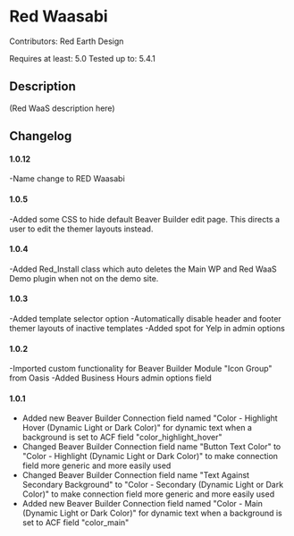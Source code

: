 # Red Waasabi

Contributors: Red Earth Design

Requires at least: 5.0
Tested up to: 5.4.1

## Description

(Red WaaS description here)

## Changelog

#### 1.0.12
-Name change to RED Waasabi

#### 1.0.5
-Added some CSS to hide default Beaver Builder edit page. This directs a user to edit the themer layouts instead.

#### 1.0.4
-Added Red_Install class which auto deletes the Main WP and Red WaaS Demo plugin when not on the demo site.

#### 1.0.3
-Added template selector option
-Automatically disable header and footer themer layouts of inactive templates
-Added spot for Yelp in admin options

#### 1.0.2
-Imported custom functionality for Beaver Builder Module "Icon Group" from Oasis
-Added Business Hours admin options field

#### 1.0.1
- Added new Beaver Builder Connection field named "Color - Highlight Hover (Dynamic Light or Dark Color)" for dynamic text when a background is set to ACF field "color_highlight_hover"
- Changed Beaver Builder Connection field name "Button Text Color" to "Color - Highlight (Dynamic Light or Dark Color)" to make connection field more generic and more easily used
- Changed Beaver Builder Connection field name "Text Against Secondary Background" to "Color - Secondary (Dynamic Light or Dark Color)" to make connection field more generic and more easily used
- Added new Beaver Builder Connection field named "Color - Main (Dynamic Light or Dark Color)" for dynamic text when a background is set to ACF field "color_main"
